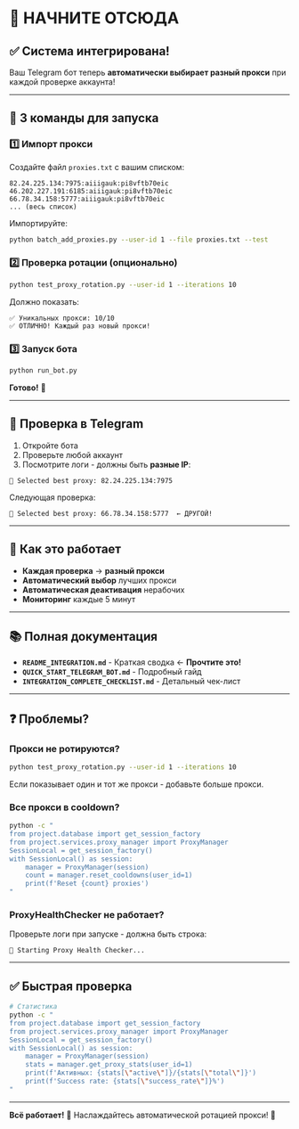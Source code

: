 # 🚀 НАЧНИТЕ ОТСЮДА

## ✅ Система интегрирована!

Ваш Telegram бот теперь **автоматически выбирает разный прокси** при каждой проверке аккаунта!

---

## 🎯 3 команды для запуска

### 1️⃣ Импорт прокси

Создайте файл `proxies.txt` с вашим списком:
```
82.24.225.134:7975:aiiigauk:pi8vftb70eic
46.202.227.191:6185:aiiigauk:pi8vftb70eic
66.78.34.158:5777:aiiigauk:pi8vftb70eic
... (весь список)
```

Импортируйте:
```bash
python batch_add_proxies.py --user-id 1 --file proxies.txt --test
```

### 2️⃣ Проверка ротации (опционально)

```bash
python test_proxy_rotation.py --user-id 1 --iterations 10
```

Должно показать:
```
✅ Уникальных прокси: 10/10
✅ ОТЛИЧНО! Каждый раз новый прокси!
```

### 3️⃣ Запуск бота

```bash
python run_bot.py
```

**Готово!** 🎉

---

## 📱 Проверка в Telegram

1. Откройте бота
2. Проверьте любой аккаунт
3. Посмотрите логи - должны быть **разные IP**:

```
🔗 Selected best proxy: 82.24.225.134:7975
```

Следующая проверка:
```
🔗 Selected best proxy: 66.78.34.158:5777  ← ДРУГОЙ!
```

---

## 🎯 Как это работает

- **Каждая проверка** → **разный прокси**
- **Автоматический выбор** лучших прокси
- **Автоматическая деактивация** нерабочих
- **Мониторинг** каждые 5 минут

---

## 📚 Полная документация

- **`README_INTEGRATION.md`** - Краткая сводка ← **Прочтите это!**
- **`QUICK_START_TELEGRAM_BOT.md`** - Подробный гайд
- **`INTEGRATION_COMPLETE_CHECKLIST.md`** - Детальный чек-лист

---

## ❓ Проблемы?

### Прокси не ротируются?
```bash
python test_proxy_rotation.py --user-id 1 --iterations 10
```
Если показывает один и тот же прокси - добавьте больше прокси.

### Все прокси в cooldown?
```bash
python -c "
from project.database import get_session_factory
from project.services.proxy_manager import ProxyManager
SessionLocal = get_session_factory()
with SessionLocal() as session:
    manager = ProxyManager(session)
    count = manager.reset_cooldowns(user_id=1)
    print(f'Reset {count} proxies')
"
```

### ProxyHealthChecker не работает?
Проверьте логи при запуске - должна быть строка:
```
🏥 Starting Proxy Health Checker...
```

---

## ✅ Быстрая проверка

```bash
# Статистика
python -c "
from project.database import get_session_factory
from project.services.proxy_manager import ProxyManager
SessionLocal = get_session_factory()
with SessionLocal() as session:
    manager = ProxyManager(session)
    stats = manager.get_proxy_stats(user_id=1)
    print(f'Активных: {stats[\"active\"]}/{stats[\"total\"]}')
    print(f'Success rate: {stats[\"success_rate\"]}%')
"
```

---

**Всё работает!** 🚀 Наслаждайтесь автоматической ротацией прокси! 🎉



